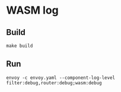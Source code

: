 # WASM log


## Build

```console
make build
```

## Run

```
envoy -c envoy.yaml --component-log-level filter:debug,router:debug;wasm:debug
```